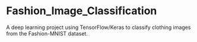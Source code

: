 # Fashion_Image_Classification
A deep learning project using TensorFlow/Keras to classify clothing images from the Fashion-MNIST dataset.
